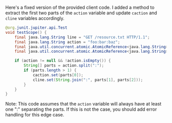 Here's a fixed version of the provided client code. I added a method to extract the first two parts of the `action` variable and update `caction` and `cline` variables accordingly.
```java
@org.junit.jupiter.api.Test
void testScope() {
    final java.lang.String line = "GET /resource.txt HTTP/1.1";
    final java.lang.String action = "foo:bar:baz";
    final java.util.concurrent.atomic.AtomicReference<java.lang.String> caction = new java.util.concurrent.atomic.AtomicReference<>();
    final java.util.concurrent.atomic.AtomicReference<java.lang.String> cline = new java.util.concurrent.atomic.AtomicReference<>();

    if (action != null && !action.isEmpty()) {
        String[] parts = action.split(":");
        if (parts.length > 1) {
            caction.set(parts[0]);
            cline.set(String.join(":", parts[1], parts[2]));
        }
    }
}
```
Note: This code assumes that the `action` variable will always have at least one ":" separating the parts. If this is not the case, you should add error handling for this edge case.